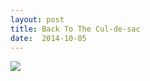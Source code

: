 ```yaml
---
layout: post
title: Back To The Cul-de-sac 
date:  2014-10-05
---
```


![](https://cdn.mediacru.sh/XhnaKIQMWYy8.jpg)